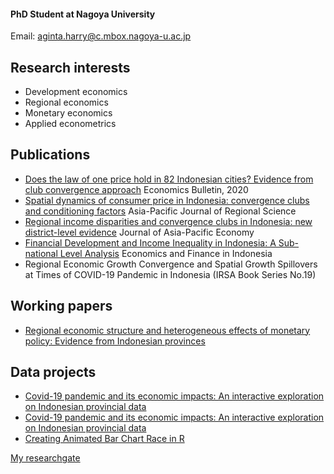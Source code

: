 #### PhD Student at Nagoya University
Email: [aginta.harry@c.mbox.nagoya-u.ac.jp](aginta.harry@c.mbox.nagoya-u.ac.jp)

## Research interests
- Development economics
- Regional economics
- Monetary economics
- Applied econometrics

## Publications
- [Does the law of one price hold in 82 Indonesian cities? Evidence from club
convergence approach](http://www.accessecon.com/Pubs/EB/2020/Volume40/EB-20-V40-I4-P248.pdf) Economics Bulletin, 2020
- [Spatial dynamics of consumer price in Indonesia: convergence clubs and conditioning factors](https://link.springer.com/article/10.1007/s41685-020-00178-0) Asia-Pacific Journal of Regional Science
- [Regional income disparities and convergence clubs in Indonesia: new district-level evidence](https://www.tandfonline.com/doi/abs/10.1080/13547860.2020.1868107) Journal of Asia-Pacific Economy
- [Financial Development and Income Inequality in Indonesia: A Sub-national Level Analysis](http://efi.ui.ac.id/index.php/efi/article/view/584/0) Economics and Finance in Indonesia
- Regional Economic Growth Convergence and Spatial Growth Spillovers at Times of COVID-19 Pandemic in Indonesia (IRSA Book Series No.19)

## Working papers
- [Regional economic structure and heterogeneous effects of monetary policy: Evidence from Indonesian provinces](https://assets.researchsquare.com/files/rs-461275/v1_stamped.pdf)

## Data projects
- [Covid-19 pandemic and its economic impacts: An interactive exploration on Indonesian provincial data](https://rpubs.com/haginta/covid19-econ-impacts-indonesia)
- [Covid-19 pandemic and its economic impacts: An interactive exploration on Indonesian provincial data](https://haginta.shinyapps.io/covid19-econ-impacts-indonesia/)
- [Creating Animated Bar Chart Race in R](https://rpubs.com/haginta/709479)

[My researchgate](https://www.researchgate.net/profile/Harry-Aginta)
